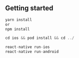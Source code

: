 ## Getting started
```js
yarn install
or
npm install

cd ios && pod install && cd ../

react-native run-ios
react-native run-android
```



